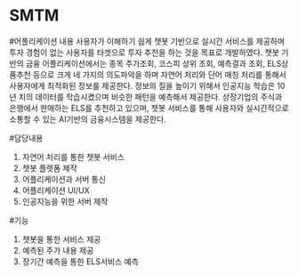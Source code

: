 # SMTM
#어플리케이션 내용
사용자가 이해하기 쉽게 챗봇 기반으로 실시간 서비스를 제공하며 투자 경험이 없는 사용자를 타겟으로
투자 추천을 하는 것을 목표로 개발하였다.
챗봇 기반의 금융 어플리케이션에서는 종목 주가조회, 코스피 상위 조회, 예측결과 조회, ELS상품추천 등으로
크게 네 가지의 의도파악을 하며 자연어 처리와 단어 매칭 처리를 통해서 사용자에게 최적화된 정보를 제공한다.
정보의 질을 높이기 위해서 인공지능 학습은 10년 치의 데이터를 학습시켰으며 비슷한 패턴을 예측해서 제공한다.
상장기업의 주식과 은행에서 판매하는 ELS를 추천하고 있으며,
챗봇 서비스를 통해 사용자와 실시간적으로 소통할 수 있는 AI기반의 금융시스템을 제공한다.

#담당내용
1) 자연어 처리를 통한 챗봇 서비스
2) 챗봇 플렛폼 제작
3) 어플리케이션과 서버 통신
4) 어플리케이션 UI/UX
5) 인공지능을 위한 서버 제작

#기능
1) 챗봇을 통한 서비스 제공
2) 예측된 주가 내용 제공
3) 장기간 예측을 통한 ELS서비스 예측
